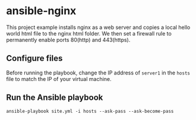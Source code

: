 # ansible-nginx

This project example installs nginx as a web server and copies a local hello world html file to the nginx html folder. We then set a firewall rule to permanently enable ports 80(http) and 443(https).

## Configure files

Before running the playbook, change the IP address of `server1` in the `hosts` file to match the IP of your virtual machine.

## Run the Ansible playbook

```
ansible-playbook site.yml -i hosts --ask-pass --ask-become-pass
```